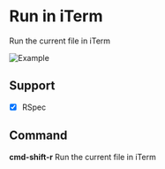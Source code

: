 # Run in iTerm

Run the current file in iTerm

![Example](http://g.recordit.co/EQPVMJXdQt.gif)

## Support

- [x] RSpec

## Command

**cmd-shift-r** Run the current file in iTerm
